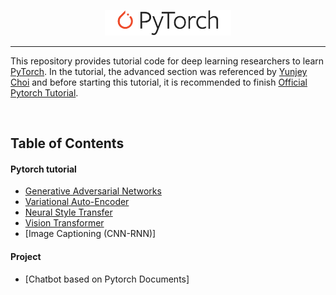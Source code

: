 <p align="center"><img width="40%" src="logo/pytorch_logo_2018.svg" /></p>

--------------------------------------------------------------------------------

This repository provides tutorial code for deep learning researchers to learn [PyTorch](https://github.com/pytorch/pytorch). In the tutorial, the advanced section was referenced by [Yunjey Choi](https://github.com/yunjey/pytorch-tutorial) and before starting this tutorial, it is recommended to finish [Official Pytorch Tutorial](http://pytorch.org/tutorials/beginner/deep_learning_60min_blitz.html).


<br/>

## Table of Contents

#### Pytorch tutorial
* [Generative Adversarial Networks](https://github.com/junghwanie/advanced-pytorch-tutorial/blob/main/tutorials/advanced/generative_adversarial_network/main.py#L46-L61)
* [Variational Auto-Encoder](https://github.com/junghwanie/advanced-pytorch-tutorial/blob/main/tutorials/advanced/variational_autoencoder/main.py#L38-L64)
* [Neural Style Transfer](https://github.com/yunjey/pytorch-tutorial/tree/master/tutorials/03-advanced/neural_style_transfer)
* [Vision Transformer](https://github.com/junghwanie/advanced-pytorch-tutorial/tree/main/tutorials/examples/vision_transformer)
* [Image Captioning (CNN-RNN)]

#### Project
* [Chatbot based on Pytorch Documents]
